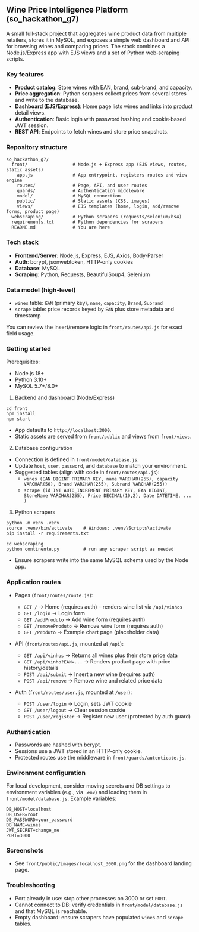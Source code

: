## Wine Price Intelligence Platform (so_hackathon_g7)

A small full‑stack project that aggregates wine product data from multiple retailers, stores it in MySQL, and exposes a simple web dashboard and API for browsing wines and comparing prices. The stack combines a Node.js/Express app with EJS views and a set of Python web‑scraping scripts.

### Key features
- **Product catalog**: Store wines with EAN, brand, sub‑brand, and capacity.
- **Price aggregation**: Python scrapers collect prices from several stores and write to the database.
- **Dashboard (EJS/Express)**: Home page lists wines and links into product detail views.
- **Authentication**: Basic login with password hashing and cookie‑based JWT session.
- **REST API**: Endpoints to fetch wines and store price snapshots.

### Repository structure
```
so_hackathon_g7/
  front/                 # Node.js + Express app (EJS views, routes, static assets)
    app.js               # App entrypoint, registers routes and view engine
    routes/              # Page, API, and user routes
    guards/              # Authentication middleware
    model/               # MySQL connection
    public/              # Static assets (CSS, images)
    views/               # EJS templates (home, login, add/remove forms, product page)
  webscraping/           # Python scrapers (requests/selenium/bs4)
  requirements.txt       # Python dependencies for scrapers
  README.md              # You are here
```

### Tech stack
- **Frontend/Server**: Node.js, Express, EJS, Axios, Body‑Parser
- **Auth**: bcrypt, jsonwebtoken, HTTP‑only cookies
- **Database**: MySQL
- **Scraping**: Python, Requests, BeautifulSoup4, Selenium

### Data model (high‑level)
- `wines` table: `EAN` (primary key), `name`, `capacity`, `Brand`, `Subrand`
- `scrape` table: price records keyed by `EAN` plus store metadata and timestamp

You can review the insert/remove logic in `front/routes/api.js` for exact field usage.

### Getting started
Prerequisites:
- Node.js 18+
- Python 3.10+
- MySQL 5.7+/8.0+

1) Backend and dashboard (Node/Express)
```
cd front
npm install
npm start
```
- App defaults to `http://localhost:3000`.
- Static assets are served from `front/public` and views from `front/views`.

2) Database configuration
- Connection is defined in `front/model/database.js`.
- Update `host`, `user`, `password`, and `database` to match your environment.
- Suggested tables (align with code in `front/routes/api.js`):
  - `wines (EAN BIGINT PRIMARY KEY, name VARCHAR(255), capacity VARCHAR(50), Brand VARCHAR(255), Subrand VARCHAR(255))`
  - `scrape (id INT AUTO_INCREMENT PRIMARY KEY, EAN BIGINT, StoreName VARCHAR(255), Price DECIMAL(10,2), Date DATETIME, ... )`

3) Python scrapers
```
python -m venv .venv
source .venv/bin/activate    # Windows: .venv\Scripts\activate
pip install -r requirements.txt

cd webscraping
python continente.py         # run any scraper script as needed
```
- Ensure scrapers write into the same MySQL schema used by the Node app.

### Application routes
- Pages (`front/routes/route.js`):
  - `GET /` → Home (requires auth) – renders wine list via `/api/vinhos`
  - `GET /login` → Login form
  - `GET /addProduto` → Add wine form (requires auth)
  - `GET /removeProduto` → Remove wine form (requires auth)
  - `GET /Produto` → Example chart page (placeholder data)

- API (`front/routes/api.js`, mounted at `/api`):
  - `GET /api/vinhos` → Returns all wines plus their store price data
  - `GET /api/vinho?EAN=...` → Renders product page with price history/details
  - `POST /api/submit` → Insert a new wine (requires auth)
  - `POST /api/remove` → Remove wine and related price data

- Auth (`front/routes/user.js`, mounted at `/user`):
  - `POST /user/login` → Login, sets JWT cookie
  - `GET /user/logout` → Clear session cookie
  - `POST /user/register` → Register new user (protected by auth guard)

### Authentication
- Passwords are hashed with bcrypt.
- Sessions use a JWT stored in an HTTP‑only cookie.
- Protected routes use the middleware in `front/guards/autenticate.js`.

### Environment configuration
For local development, consider moving secrets and DB settings to environment variables (e.g., via `.env`) and loading them in `front/model/database.js`. Example variables:
```
DB_HOST=localhost
DB_USER=root
DB_PASSWORD=your_password
DB_NAME=wines
JWT_SECRET=change_me
PORT=3000
```

### Screenshots
- See `front/public/images/localhost_3000.png` for the dashboard landing page.

### Troubleshooting
- Port already in use: stop other processes on 3000 or set `PORT`.
- Cannot connect to DB: verify credentials in `front/model/database.js` and that MySQL is reachable.
- Empty dashboard: ensure scrapers have populated `wines` and `scrape` tables.